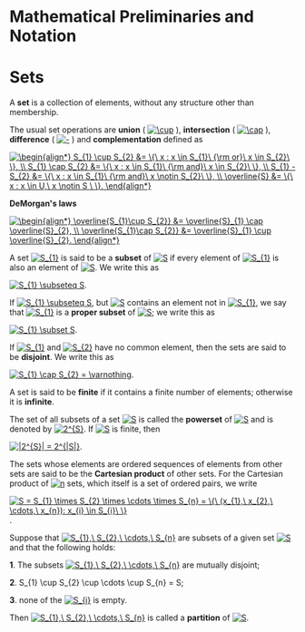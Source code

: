 Mathematical Preliminaries and Notation
=======================================

# Sets

A **set** is a collection of elements, without any structure other than membership.

The usual set operations are **union** ( <a href="https://www.codecogs.com/eqnedit.php?latex=\cup" target="_blank"><img src="https://latex.codecogs.com/gif.latex?\cup" title="\cup" /></a> ), **intersection** ( <a href="https://www.codecogs.com/eqnedit.php?latex=\cap" target="_blank"><img src="https://latex.codecogs.com/gif.latex?\cap" title="\cap" /></a> ), **difference** ( <a href="https://www.codecogs.com/eqnedit.php?latex=-" target="_blank"><img src="https://latex.codecogs.com/gif.latex?-" title="-" /></a> ) and **complementation** defined as

<a href="https://www.codecogs.com/eqnedit.php?latex=\begin{align*}&space;S_{1}&space;\cup&space;S_{2}&space;&=&space;\{\&space;x&space;:&space;x&space;\in&space;S_{1}\&space;{\rm&space;or}\&space;x&space;\in&space;S_{2}\&space;\},&space;\\&space;S_{1}&space;\cap&space;S_{2}&space;&=&space;\{\&space;x&space;:&space;x&space;\in&space;S_{1}\&space;{\rm&space;and}\&space;x&space;\in&space;S_{2}\&space;\},&space;\\&space;S_{1}&space;-&space;S_{2}&space;&=&space;\{\&space;x&space;:&space;x&space;\in&space;S_{1}\&space;{\rm&space;and}\&space;x&space;\notin&space;S_{2}\&space;\},&space;\\&space;\overline{S}&space;&=&space;\{\&space;x&space;:&space;x&space;\in&space;U,\&space;x&space;\notin&space;S&space;\&space;\}.&space;\end{align*}" target="_blank"><img src="https://latex.codecogs.com/gif.latex?\begin{align*}&space;S_{1}&space;\cup&space;S_{2}&space;&=&space;\{\&space;x&space;:&space;x&space;\in&space;S_{1}\&space;{\rm&space;or}\&space;x&space;\in&space;S_{2}\&space;\},&space;\\&space;S_{1}&space;\cap&space;S_{2}&space;&=&space;\{\&space;x&space;:&space;x&space;\in&space;S_{1}\&space;{\rm&space;and}\&space;x&space;\in&space;S_{2}\&space;\},&space;\\&space;S_{1}&space;-&space;S_{2}&space;&=&space;\{\&space;x&space;:&space;x&space;\in&space;S_{1}\&space;{\rm&space;and}\&space;x&space;\notin&space;S_{2}\&space;\},&space;\\&space;\overline{S}&space;&=&space;\{\&space;x&space;:&space;x&space;\in&space;U,\&space;x&space;\notin&space;S&space;\&space;\}.&space;\end{align*}" title="\begin{align*} S_{1} \cup S_{2} &= \{\ x : x \in S_{1}\ {\rm or}\ x \in S_{2}\ \}, \\ S_{1} \cap S_{2} &= \{\ x : x \in S_{1}\ {\rm and}\ x \in S_{2}\ \}, \\ S_{1} - S_{2} &= \{\ x : x \in S_{1}\ {\rm and}\ x \notin S_{2}\ \}, \\ \overline{S} &= \{\ x : x \in U,\ x \notin S \ \}. \end{align*}" /></a>

**DeMorgan's laws**

<a href="https://www.codecogs.com/eqnedit.php?latex=\begin{align*}&space;\overline{S_{1}\cup&space;S_{2}}&space;&=&space;\overline{S}_{1}&space;\cap&space;\overline{S}_{2},&space;\\&space;\overline{S_{1}\cap&space;S_{2}}&space;&=&space;\overline{S}_{1}&space;\cup&space;\overline{S}_{2}.&space;\end{align*}" target="_blank"><img src="https://latex.codecogs.com/gif.latex?\begin{align*}&space;\overline{S_{1}\cup&space;S_{2}}&space;&=&space;\overline{S}_{1}&space;\cap&space;\overline{S}_{2},&space;\\&space;\overline{S_{1}\cap&space;S_{2}}&space;&=&space;\overline{S}_{1}&space;\cup&space;\overline{S}_{2}.&space;\end{align*}" title="\begin{align*} \overline{S_{1}\cup S_{2}} &= \overline{S}_{1} \cap \overline{S}_{2}, \\ \overline{S_{1}\cap S_{2}} &= \overline{S}_{1} \cup \overline{S}_{2}. \end{align*}" /></a>

A set <a href="https://www.codecogs.com/eqnedit.php?latex=S_{1}" target="_blank"><img src="https://latex.codecogs.com/gif.latex?S_{1}" title="S_{1}" /></a> is said to be a **subset** of <a href="https://www.codecogs.com/eqnedit.php?latex=S" target="_blank"><img src="https://latex.codecogs.com/gif.latex?S" title="S" /></a> if every element of <a href="https://www.codecogs.com/eqnedit.php?latex=S_{1}" target="_blank"><img src="https://latex.codecogs.com/gif.latex?S_{1}" title="S_{1}" /></a> is also an element of <a href="https://www.codecogs.com/eqnedit.php?latex=S" target="_blank"><img src="https://latex.codecogs.com/gif.latex?S" title="S" /></a>. We write this as

<a href="https://www.codecogs.com/eqnedit.php?latex=S_{1}&space;\subseteq&space;S" target="_blank"><img src="https://latex.codecogs.com/gif.latex?S_{1}&space;\subseteq&space;S" title="S_{1} \subseteq S" /></a>.

If <a href="https://www.codecogs.com/eqnedit.php?latex=S_{1}&space;\subseteq&space;S" target="_blank"><img src="https://latex.codecogs.com/gif.latex?S_{1}&space;\subseteq&space;S" title="S_{1} \subseteq S" /></a>, but <a href="https://www.codecogs.com/eqnedit.php?latex=S" target="_blank"><img src="https://latex.codecogs.com/gif.latex?S" title="S" /></a> contains an element not in <a href="https://www.codecogs.com/eqnedit.php?latex=S_{1}" target="_blank"><img src="https://latex.codecogs.com/gif.latex?S_{1}" title="S_{1}" /></a>, we say that <a href="https://www.codecogs.com/eqnedit.php?latex=S_{1}" target="_blank"><img src="https://latex.codecogs.com/gif.latex?S_{1}" title="S_{1}" /></a> is a **proper subset** of <a href="https://www.codecogs.com/eqnedit.php?latex=S" target="_blank"><img src="https://latex.codecogs.com/gif.latex?S" title="S" /></a>; we write this as

<a href="https://www.codecogs.com/eqnedit.php?latex=S_{1}&space;\subset&space;S" target="_blank"><img src="https://latex.codecogs.com/gif.latex?S_{1}&space;\subset&space;S" title="S_{1} \subset S" /></a>.

If <a href="https://www.codecogs.com/eqnedit.php?latex=S_{1}" target="_blank"><img src="https://latex.codecogs.com/gif.latex?S_{1}" title="S_{1}" /></a> and <a href="https://www.codecogs.com/eqnedit.php?latex=S_{2}" target="_blank"><img src="https://latex.codecogs.com/gif.latex?S_{2}" title="S_{2}" /></a> have no common element, then the sets are said to be **disjoint**. We write this as

<a href="https://www.codecogs.com/eqnedit.php?latex=S_{1}&space;\cap&space;S_{2}&space;=&space;\varnothing" target="_blank"><img src="https://latex.codecogs.com/gif.latex?S_{1}&space;\cap&space;S_{2}&space;=&space;\varnothing" title="S_{1} \cap S_{2} = \varnothing" /></a>.

A set is said to be **finite** if it contains a finite number of elements; otherwise it is **infinite**.

The set of all subsets of a set <a href="https://www.codecogs.com/eqnedit.php?latex=S" target="_blank"><img src="https://latex.codecogs.com/gif.latex?S" title="S" /></a> is called the **powerset** of <a href="https://www.codecogs.com/eqnedit.php?latex=S" target="_blank"><img src="https://latex.codecogs.com/gif.latex?S" title="S" /></a> and is denoted by <a href="https://www.codecogs.com/eqnedit.php?latex=2^{S}" target="_blank"><img src="https://latex.codecogs.com/gif.latex?2^{S}" title="2^{S}" /></a>. If <a href="https://www.codecogs.com/eqnedit.php?latex=S" target="_blank"><img src="https://latex.codecogs.com/gif.latex?S" title="S" /></a> is finite, then

<a href="https://www.codecogs.com/eqnedit.php?latex=|2^{S}|&space;=&space;2^{|S|}" target="_blank"><img src="https://latex.codecogs.com/gif.latex?|2^{S}|&space;=&space;2^{|S|}" title="|2^{S}| = 2^{|S|}" /></a>.

The sets whose elements are ordered sequences of elements from other sets are said to be the **Cartesian product** of other sets. For the Cartesian product of <a href="https://www.codecogs.com/eqnedit.php?latex=n" target="_blank"><img src="https://latex.codecogs.com/gif.latex?n" title="n" /></a> sets, which itself is a set of ordered pairs, we write

<a href="https://www.codecogs.com/eqnedit.php?latex=S&space;=&space;S_{1}&space;\times&space;S_{2}&space;\times&space;\cdots&space;\times&space;S_{n}&space;=&space;\{\&space;(x_{1},\&space;x_{2},\&space;\cdots,\&space;x_{n}):&space;x_{i}&space;\in&space;S_{i}\&space;\}" target="_blank"><img src="https://latex.codecogs.com/gif.latex?S&space;=&space;S_{1}&space;\times&space;S_{2}&space;\times&space;\cdots&space;\times&space;S_{n}&space;=&space;\{\&space;(x_{1},\&space;x_{2},\&space;\cdots,\&space;x_{n}):&space;x_{i}&space;\in&space;S_{i}\&space;\}" title="S = S_{1} \times S_{2} \times \cdots \times S_{n} = \{\ (x_{1},\ x_{2},\ \cdots,\ x_{n}): x_{i} \in S_{i}\ \}" /></a>.

Suppose that <a href="https://www.codecogs.com/eqnedit.php?latex=S_{1},\&space;S_{2},\&space;\cdots,\&space;S_{n}" target="_blank"><img src="https://latex.codecogs.com/gif.latex?S_{1},\&space;S_{2},\&space;\cdots,\&space;S_{n}" title="S_{1},\ S_{2},\ \cdots,\ S_{n}" /></a> are subsets of a given set <a href="https://www.codecogs.com/eqnedit.php?latex=S" target="_blank"><img src="https://latex.codecogs.com/gif.latex?S" title="S" /></a> and that the following holds:

**1**. The subsets <a href="https://www.codecogs.com/eqnedit.php?latex=S_{1},\&space;S_{2},\&space;\cdots,\&space;S_{n}" target="_blank"><img src="https://latex.codecogs.com/gif.latex?S_{1},\&space;S_{2},\&space;\cdots,\&space;S_{n}" title="S_{1},\ S_{2},\ \cdots,\ S_{n}" /></a> are mutually disjoint;

**2**. S_{1} \cup S_{2} \cup \cdots \cup S_{n} = S;

**3**. none of the <a href="https://www.codecogs.com/eqnedit.php?latex=S_{i}" target="_blank"><img src="https://latex.codecogs.com/gif.latex?S_{i}" title="S_{i}" /></a> is empty.

Then <a href="https://www.codecogs.com/eqnedit.php?latex=S_{1},\&space;S_{2},\&space;\cdots,\&space;S_{n}" target="_blank"><img src="https://latex.codecogs.com/gif.latex?S_{1},\&space;S_{2},\&space;\cdots,\&space;S_{n}" title="S_{1},\ S_{2},\ \cdots,\ S_{n}" /></a> is called a **partition** of <a href="https://www.codecogs.com/eqnedit.php?latex=S" target="_blank"><img src="https://latex.codecogs.com/gif.latex?S" title="S" /></a>.

